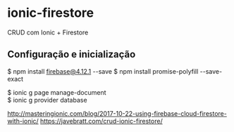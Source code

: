 # ionic-firestore
CRUD com Ionic + Firestore

## Configuração e inicialização
$ npm install firebase@4.12.1 --save
$ npm install promise-polyfill --save-exact   

$ ionic g page manage-document  
$ ionic g provider database  

http://masteringionic.com/blog/2017-10-22-using-firebase-cloud-firestore-with-ionic/
https://javebratt.com/crud-ionic-firestore/